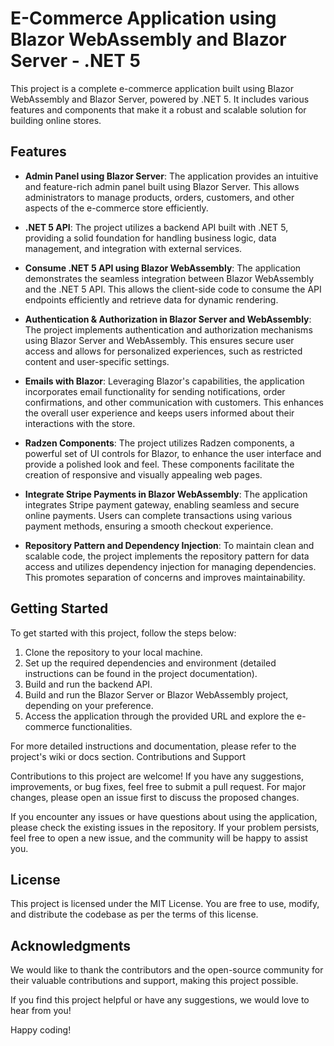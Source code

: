 # E-Commerce Application using Blazor WebAssembly and Blazor Server - .NET 5

This project is a complete e-commerce application built using Blazor WebAssembly and Blazor Server, powered by .NET 5. It includes various features and components that make it a robust and scalable solution for building online stores.

## Features

* **Admin Panel using Blazor Server**: The application provides an intuitive and feature-rich admin panel built using Blazor Server. This allows administrators to manage products, orders, customers, and other aspects of the e-commerce store efficiently.

* **.NET 5 API**: The project utilizes a backend API built with .NET 5, providing a solid foundation for handling business logic, data management, and integration with external services.

* **Consume .NET 5 API using Blazor WebAssembly**: The application demonstrates the seamless integration between Blazor WebAssembly and the .NET 5 API. This allows the client-side code to consume the API endpoints efficiently and retrieve data for dynamic rendering.

*  **Authentication & Authorization in Blazor Server and WebAssembly**: The project implements authentication and authorization mechanisms using Blazor Server and WebAssembly. This ensures secure user access and allows for personalized experiences, such as restricted content and user-specific settings.

* **Emails with Blazor**: Leveraging Blazor's capabilities, the application incorporates email functionality for sending notifications, order confirmations, and other communication with customers. This enhances the overall user experience and keeps users informed about their interactions with the store.

* **Radzen Components**: The project utilizes Radzen components, a powerful set of UI controls for Blazor, to enhance the user interface and provide a polished look and feel. These components facilitate the creation of responsive and visually appealing web pages.

* **Integrate Stripe Payments in Blazor WebAssembly**: The application integrates Stripe payment gateway, enabling seamless and secure online payments. Users can complete transactions using various payment methods, ensuring a smooth checkout experience.

* **Repository Pattern and Dependency Injection**: To maintain clean and scalable code, the project implements the repository pattern for data access and utilizes dependency injection for managing dependencies. This promotes separation of concerns and improves maintainability.
## Getting Started

To get started with this project, follow the steps below:

1. Clone the repository to your local machine.
2. Set up the required dependencies and environment (detailed instructions can be found in the project documentation).
3. Build and run the backend API.
4. Build and run the Blazor Server or Blazor WebAssembly project, depending on your preference.
5. Access the application through the provided URL and explore the e-commerce functionalities.

For more detailed instructions and documentation, please refer to the project's wiki or docs section.
Contributions and Support

Contributions to this project are welcome! If you have any suggestions, improvements, or bug fixes, feel free to submit a pull request. For major changes, please open an issue first to discuss the proposed changes.

If you encounter any issues or have questions about using the application, please check the existing issues in the repository. If your problem persists, feel free to open a new issue, and the community will be happy to assist you.
## License

This project is licensed under the MIT License. You are free to use, modify, and distribute the codebase as per the terms of this license.
## Acknowledgments

We would like to thank the contributors and the open-source community for their valuable contributions and support, making this project possible.

If you find this project helpful or have any suggestions, we would love to hear from you!

Happy coding!
